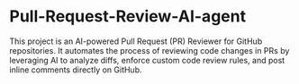 # Pull-Request-Review-AI-agent
This project is an AI-powered Pull Request (PR) Reviewer for GitHub repositories. It automates the process of reviewing code changes in PRs by leveraging AI to analyze diffs, enforce custom code review rules, and post inline comments directly on GitHub.
